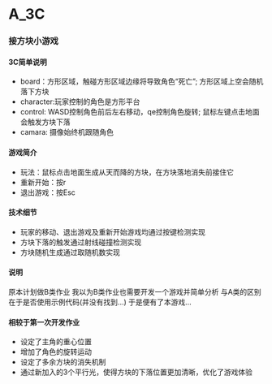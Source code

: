 # A_3C

### 接方块小游戏


#### 3C简单说明
- board：方形区域，触碰方形区域边缘将导致角色“死亡”; 方形区域上空会随机落下方块
- character:玩家控制的角色是方形平台
- control: WASD控制角色前后左右移动，qe控制角色旋转; 鼠标左键点击地面会触发方块下落
- camara: 摄像始终机跟随角色


#### 游戏简介
- 玩法：鼠标点击地面生成从天而降的方块，在方块落地消失前接住它
- 重新开始：按r
- 退出游戏：按Esc

#### 技术细节
- 玩家的移动、退出游戏及重新开始游戏均通过按键检测实现
- 方块下落的触发通过射线碰撞检测实现
- 方块随机生成通过取随机数实现


#### 说明
原本计划做B类作业
我以为B类作业也需要开发一个游戏并简单分析
与A类的区别在于是否使用示例代码(并没有找到...)
于是便有了本游戏...

#### 相较于第一次开发作业
- 设定了主角的重心位置
- 增加了角色的旋转运动
- 设定了多余方块的消失机制
- 通过新加入的3个平行光，使得方块的下落位置更加清晰，优化了游戏体验
